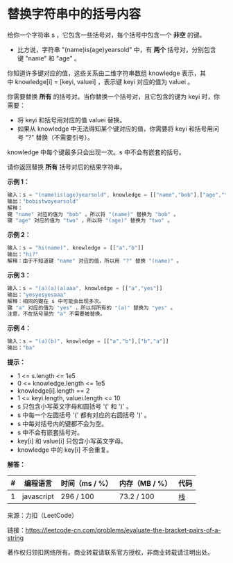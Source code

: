 # 替换字符串中的括号内容

给你一个字符串 s ，它包含一些括号对，每个括号中包含一个 **非空** 的键。

- 比方说，字符串 "(name)is(age)yearsold" 中，有 **两个** 括号对，分别包含键 "name" 和 "age" 。

你知道许多键对应的值，这些关系由二维字符串数组 knowledge 表示，其中 knowledge[i] = [keyi, valuei] ，表示键 keyi 对应的值为 valuei 。

你需要替换 **所有** 的括号对。当你替换一个括号对，且它包含的键为 keyi 时，你需要：

- 将 keyi 和括号用对应的值 valuei 替换。
- 如果从 knowledge 中无法得知某个键对应的值，你需要将 keyi 和括号用问号 "?" 替换（不需要引号）。

knowledge 中每个键最多只会出现一次。s 中不会有嵌套的括号。

请你返回替换 **所有** 括号对后的结果字符串。

**示例 1：**

``` javascript
输入：s = "(name)is(age)yearsold", knowledge = [["name","bob"],["age","two"]]
输出："bobistwoyearsold"
解释：
键 "name" 对应的值为 "bob" ，所以将 "(name)" 替换为 "bob" 。
键 "age" 对应的值为 "two" ，所以将 "(age)" 替换为 "two" 。
```

**示例 2：**

``` javascript
输入：s = "hi(name)", knowledge = [["a","b"]]
输出："hi?"
解释：由于不知道键 "name" 对应的值，所以用 "?" 替换 "(name)" 。
```

**示例 3：**

``` javascript
输入：s = "(a)(a)(a)aaa", knowledge = [["a","yes"]]
输出："yesyesyesaaa"
解释：相同的键在 s 中可能会出现多次。
键 "a" 对应的值为 "yes" ，所以将所有的 "(a)" 替换为 "yes" 。
注意，不在括号里的 "a" 不需要被替换。
```

**示例 4：**

``` javascript
输入：s = "(a)(b)", knowledge = [["a","b"],["b","a"]]
输出："ba"
```

**提示：**

- 1 <= s.length <= 1e5
- 0 <= knowledge.length <= 1e5
- knowledge[i].length == 2
- 1 <= keyi.length, valuei.length <= 10
- s 只包含小写英文字母和圆括号 '(' 和 ')' 。
- s 中每一个左圆括号 '(' 都有对应的右圆括号 ')' 。
- s 中每对括号内的键都不会为空。
- s 中不会有嵌套括号对。
- key[i] 和 value[i] 只包含小写英文字母。
- knowledge 中的 key[i] 不会重复。

**解答：**

**#**|**编程语言**|**时间（ms / %）**|**内存（MB / %）**|**代码**
--|--|--|--|--
1|javascript|296 / 100|73.2 / 100|[栈](./javascript/ac_v1.js)

来源：力扣（LeetCode）

链接：https://leetcode-cn.com/problems/evaluate-the-bracket-pairs-of-a-string

著作权归领扣网络所有。商业转载请联系官方授权，非商业转载请注明出处。
